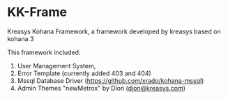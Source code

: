 KK-Frame
========

Kreasys Kohana Framework, a framework developed by kreasys based on kohana 3

This framework included:<br>
1. User Management System,<br>
2. Error Template (currently added 403 and 404)<br>
3. Mssql Database Driver (https://github.com/xrado/kohana-mssql)<br>
4. Admin Themes "newMetrox" by Dion (dion@kreasys.com)
